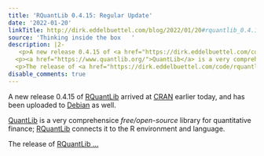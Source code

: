 ```yaml
---
title: 'RQuantLib 0.4.15: Regular Update'
date: '2022-01-20'
linkTitle: http://dirk.eddelbuettel.com/blog/2022/01/20#rquantlib_0.4.15
source: 'Thinking inside the box   '
description: |2-
   <p>A new release 0.4.15 of <a href="https://dirk.eddelbuettel.com/code/rquantlib.html">RQuantLib</a> arrived at <a href="https://cran.r-project.org">CRAN</a> earlier today, and has been uploaded to <a href="https://www.debian.org">Debian</a> as well.</p>
  <p><a href="https://www.quantlib.org/">QuantLib</a> is a very comprehensice <em>free/open-source</em> library for quantitative finance; <a href="https://dirk.eddelbuettel.com/code/rquantlib.html">RQuantLib</a> connects it to the R environment and language.</p>
  <p>The release of <a href="https://dirk.eddelbuettel.com/code/rquantlib.html">RQuantLib ...
disable_comments: true
---
```

 <p>A new release 0.4.15 of <a href="https://dirk.eddelbuettel.com/code/rquantlib.html">RQuantLib</a> arrived at <a href="https://cran.r-project.org">CRAN</a> earlier today, and has been uploaded to <a href="https://www.debian.org">Debian</a> as well.</p>
<p><a href="https://www.quantlib.org/">QuantLib</a> is a very comprehensice <em>free/open-source</em> library for quantitative finance; <a href="https://dirk.eddelbuettel.com/code/rquantlib.html">RQuantLib</a> connects it to the R environment and language.</p>
<p>The release of <a href="https://dirk.eddelbuettel.com/code/rquantlib.html">RQuantLib ...